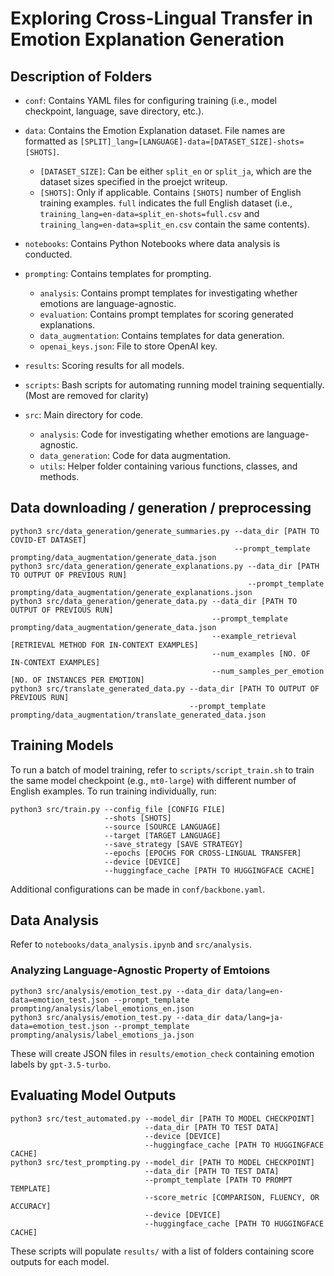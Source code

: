 # Exploring Cross-Lingual Transfer in Emotion Explanation Generation

## Description of Folders
 - ```conf```: Contains YAML files for configuring training (i.e., model checkpoint, language, save directory, etc.). 

 - ```data```: Contains the Emotion Explanation dataset. File names are formatted as ```[SPLIT]_lang=[LANGUAGE]-data=[DATASET_SIZE]-shots=[SHOTS]```. 
     - ```[DATASET_SIZE]```: Can be either ```split_en``` or ```split_ja```, which are the dataset sizes specified in the proejct writeup.
     - ```[SHOTS]```: Only if applicable. Contains ```[SHOTS]``` number of English training examples. ```full``` indicates the full English dataset (i.e., ```training_lang=en-data=split_en-shots=full.csv``` and ```training_lang=en-data=split_en.csv``` contain the same contents).
 - ```notebooks```: Contains Python Notebooks where data analysis is conducted.
 - ```prompting```: Contains templates for prompting.
     - ```analysis```: Contains prompt templates for investigating whether emotions are language-agnostic.
     - ```evaluation```: Contains prompt templates for scoring generated explanations.
     - ```data_augmentation```: Contains templates for data generation.
     - ```openai_keys.json```: File to store OpenAI key. 
 - ```results```: Scoring results for all models.
 - ```scripts```: Bash scripts for automating running model training sequentially. (Most are removed for clarity)
 - ```src```: Main directory for code.
     - ```analysis```: Code for investigating whether emotions are language-agnostic.
     - ```data_generation```: Code for data augmentation.
     - ```utils```: Helper folder containing various functions, classes, and methods. 

## Data downloading / generation / preprocessing
```
python3 src/data_generation/generate_summaries.py --data_dir [PATH TO COVID-ET DATASET] 
                                                  --prompt_template prompting/data_augmentation/generate_data.json
python3 src/data_generation/generate_explanations.py --data_dir [PATH TO OUTPUT OF PREVIOUS RUN] 
                                                     --prompt_template prompting/data_augmentation/generate_explanations.json
python3 src/data_generation/generate_data.py --data_dir [PATH TO OUTPUT OF PREVIOUS RUN] 
                                             --prompt_template prompting/data_augmentation/generate_data.json 
                                             --example_retrieval [RETRIEVAL METHOD FOR IN-CONTEXT EXAMPLES]
                                             --num_examples [NO. OF IN-CONTEXT EXAMPLES]
                                             --num_samples_per_emotion [NO. OF INSTANCES PER EMOTION]
python3 src/translate_generated_data.py --data_dir [PATH TO OUTPUT OF PREVIOUS RUN] 
                                        --prompt_template prompting/data_augmentation/translate_generated_data.json
```

## Training Models
To run a batch of model training, refer to ```scripts/script_train.sh``` to train the same model checkpoint (e.g., ```mt0-large```) with different number of English examples. To run training individually, run:
```
python3 src/train.py --config_file [CONFIG FILE]
                     --shots [SHOTS] 
                     --source [SOURCE LANGUAGE] 
                     --target [TARGET LANGUAGE]
                     --save_strategy [SAVE STRATEGY] 
                     --epochs [EPOCHS FOR CROSS-LINGUAL TRANSFER]
                     --device [DEVICE] 
                     --huggingface_cache [PATH TO HUGGINGFACE CACHE]
```
Additional configurations can be made in ```conf/backbone.yaml```.

## Data Analysis
Refer to ```notebooks/data_analysis.ipynb``` and ```src/analysis```.

### Analyzing Language-Agnostic Property of Emtoions
```
python3 src/analysis/emotion_test.py --data_dir data/lang=en-data=emotion_test.json --prompt_template prompting/analysis/label_emotions_en.json
python3 src/analysis/emotion_test.py --data_dir data/lang=ja-data=emotion_test.json --prompt_template prompting/analysis/label_emotions_ja.json
```
These will create JSON files in ```results/emotion_check``` containing emotion labels by ```gpt-3.5-turbo```.

## Evaluating Model Outputs
```
python3 src/test_automated.py --model_dir [PATH TO MODEL CHECKPOINT]
                              --data_dir [PATH TO TEST DATA]
                              --device [DEVICE] 
                              --huggingface_cache [PATH TO HUGGINGFACE CACHE]
python3 src/test_prompting.py --model_dir [PATH TO MODEL CHECKPOINT]
                              --data_dir [PATH TO TEST DATA]
                              --prompt_template [PATH TO PROMPT TEMPLATE] 
                              --score_metric [COMPARISON, FLUENCY, OR ACCURACY]
                              --device [DEVICE] 
                              --huggingface_cache [PATH TO HUGGINGFACE CACHE]
```
These scripts will populate ```results/``` with a list of folders containing score outputs for each model.